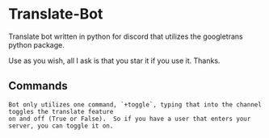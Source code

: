 # Translate-Bot
Translate bot written in python for discord that utilizes the googletrans python package.

Use as you wish, all I ask is that you star it if you use it.  Thanks.


## Commands
    Bot only utilizes one command, `+toggle`, typing that into the channel toggles the translate feature
    on and off (True or False).  So if you have a user that enters your server, you can toggle it on.
